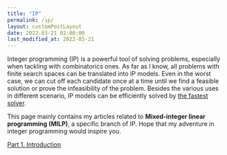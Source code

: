 ```yaml
---
title: "IP"
permalink: /ip/
layout: customPostLayout
date: 2022-03-21 02:00:00
last_modified_at: 2022-03-21
---
```


Integer programming (IP) is a powerful tool of solving problems, especially when tackling with combinatorics ones. As far as I know, all problems with finite search spaces can be translated into IP models. Even in the worst case, we can cut off each candidate once at a time until we find a feasible solution or prove the infeasibility of the problem. Besides the various uses in different scenario, IP models can be efficiently solved by [the fastest solver](https://www.gurobi.com/).

This page mainly contains my articles related to **Mixed-integer linear programming (MILP)**, a specific branch of IP. Hope that my adventure in integer programming would inspire you.

[Part 1. Introduction](/ip-adventure-part1-introduction/)
